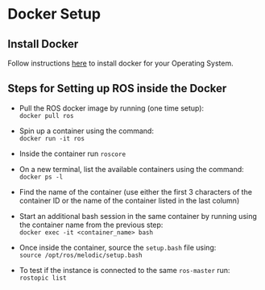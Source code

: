 # Docker Setup

## Install Docker
Follow instructions [here](https://docs.docker.com/get-docker/) to install docker for your Operating System. 

## Steps for Setting up ROS inside the Docker

- Pull the ROS docker image by running (one time setup):  
`docker pull ros`

- Spin up a container using the command:  
`docker run -it ros`

- Inside the container run `roscore`
 
- On a new terminal, list the available containers using the command:  
`docker ps -l`

- Find the name of the container (use either the first 3 characters of the container ID or the name of the container listed in the last column)

- Start an additional bash session in the same container by running using the container name from the previous step:   
`docker exec -it <container_name> bash`

- Once inside the container, source the `setup.bash` file using:  
`source /opt/ros/melodic/setup.bash`

- To test if the instance is connected to the same `ros-master` run:  
`rostopic list`
